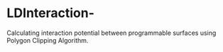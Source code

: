 # LDInteraction-
Calculating interaction potential between programmable surfaces using Polygon Clipping Algorithm. 
